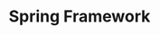 ---
layout: archive
title: Spring Framework
permalink: /spring-framework/
tagline: "Spring Framework"
category: "spring"
---